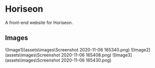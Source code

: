 # Horiseon

A front-end website for Horiseon.

## Images

![Image1](assets\images\Screenshot 2020-11-06 165340.png)
![Image2](assets\images\Screenshot 2020-11-06 165408.png)
![Image3](assets\images\Screenshot 2020-11-06 165430.png)